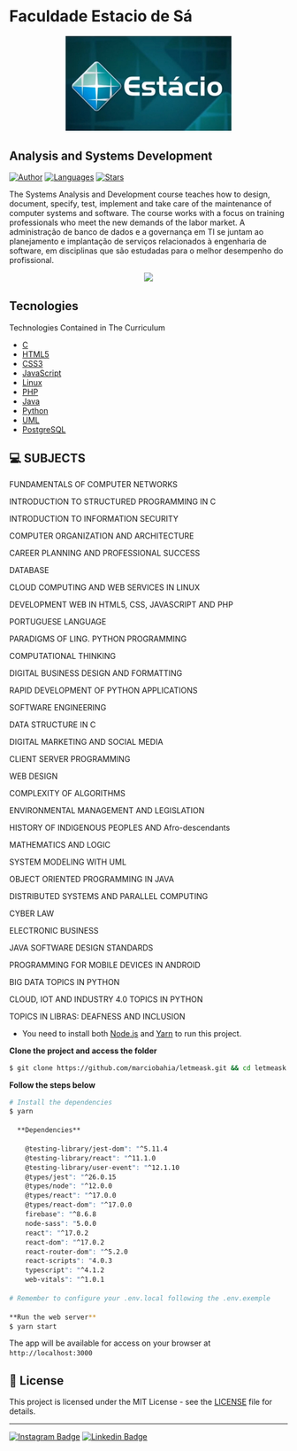 # Faculdade Estacio de Sá
<div align="center">
  <img src="https://github.com/marciobahia/Estacio/blob/master/EstacioBlue.jpeg" width="300">
</div>

## Analysis and Systems Development

[![Author](https://img.shields.io/badge/author-marciobahia-835AFD?style=flat-square)](https://github.com/marciobahia)
[![Languages](https://img.shields.io/github/languages/count/josepholiveira/letmeask?color=%23835AFD&style=flat-square)](#)
[![Stars](https://img.shields.io/github/stars/marciobahia/letmeask?color=835AFD&style=flat-square)](https://github.com/marciobahia/letmeask/stargazers)

The Systems Analysis and Development course teaches how to design, document, specify, test, implement and take care of the maintenance of computer systems and software.
The course works with a focus on training professionals who meet the new demands of the labor market.
A administração de banco de dados e a governança em TI se juntam ao planejamento e implantação de serviços relacionados à engenharia de software, em disciplinas que são estudadas para o melhor desempenho do profissional.
</h4>

 <div align="center"$ marginTop = "300px">
  <img src="https://github.com/marciobahia/Estacio/blob/master/Captura%20de%20Tela%202021-06-24%20às%2016.13.52.png">
</div>

## Tecnologies

Technologies Contained in The Curriculum


- [C](blank/)
- [HTML5](https://www.w3.org)
- [CSS3](https://www.w3.org)
- [JavaScript](https://www.javascript.com)
- [Linux](https://www.linux.org)
- [PHP](https://www.php.net)
- [Java](https://www.java.com)
- [Python](https://www.python.org)
- [UML](https://www.uml.org)
- [PostgreSQL](https://www.postgresql.org)


## 💻 SUBJECTS

FUNDAMENTALS OF COMPUTER NETWORKS

INTRODUCTION TO STRUCTURED PROGRAMMING IN C

INTRODUCTION TO INFORMATION SECURITY

COMPUTER ORGANIZATION AND ARCHITECTURE

CAREER PLANNING AND PROFESSIONAL SUCCESS

DATABASE

CLOUD COMPUTING AND WEB SERVICES IN LINUX

DEVELOPMENT WEB IN HTML5, CSS, JAVASCRIPT AND PHP

PORTUGUESE LANGUAGE

PARADIGMS OF LING. PYTHON PROGRAMMING

COMPUTATIONAL THINKING

DIGITAL BUSINESS DESIGN AND FORMATTING

RAPID DEVELOPMENT OF PYTHON APPLICATIONS

SOFTWARE ENGINEERING

DATA STRUCTURE IN C

DIGITAL MARKETING AND SOCIAL MEDIA

CLIENT SERVER PROGRAMMING

WEB DESIGN

COMPLEXITY OF ALGORITHMS

ENVIRONMENTAL MANAGEMENT AND LEGISLATION

HISTORY OF INDIGENOUS PEOPLES AND Afro-descendants

MATHEMATICS AND LOGIC

SYSTEM MODELING WITH UML

OBJECT ORIENTED PROGRAMMING IN JAVA

DISTRIBUTED SYSTEMS AND PARALLEL COMPUTING

CYBER LAW

ELECTRONIC BUSINESS

JAVA SOFTWARE DESIGN STANDARDS

PROGRAMMING FOR MOBILE DEVICES IN ANDROID

BIG DATA TOPICS IN PYTHON

CLOUD, IOT AND INDUSTRY 4.0 TOPICS IN PYTHON

TOPICS IN LIBRAS: DEAFNESS AND INCLUSION








- You need to install both [Node.js](https://nodejs.org/en/download/) and [Yarn](https://yarnpkg.com/) to run this project.

**Clone the project and access the folder**

```bash
$ git clone https://github.com/marciobahia/letmeask.git && cd letmeask
```

**Follow the steps below**

```bash
# Install the dependencies
$ yarn
  
  **Dependencies**
  
    @testing-library/jest-dom": "^5.11.4
    @testing-library/react": "^11.1.0
    @testing-library/user-event": "^12.1.10
    @types/jest": "^26.0.15
    @types/node": "^12.0.0
    @types/react": "^17.0.0
    @types/react-dom": "^17.0.0
    firebase": "^8.6.8
    node-sass": "5.0.0
    react": "^17.0.2
    react-dom": "^17.0.2
    react-router-dom": "^5.2.0
    react-scripts": "4.0.3
    typescript": "^4.1.2
    web-vitals": "^1.0.1

# Remember to configure your .env.local following the .env.exemple

**Run the web server**
$ yarn start
```

The app will be available for access on your browser at `http://localhost:3000`

## 📝 License

This project is licensed under the MIT License - see the [LICENSE](LICENSE) file for details.

---
[![Instagram Badge](https://img.shields.io/badge/-@marciobahia-6633cc?style=flat-square&labelColor=6633cc&logo=instagram&logoColor=white&link=https://www.instagram.com/marciobahia/)](https://www.instagram.com/bahiainspetor/) 
[![Linkedin Badge](https://img.shields.io/badge/-Marcio%20Sella%20Bahia-6633cc?style=flat-square&logo=Linkedin&logoColor=white&link=https://www.linkedin.com/in/marcio-gon%C3%A7sella-bahia/)](https://www.linkedin.com/in/márcio-sella-bahia-9b73bb19b/) 

